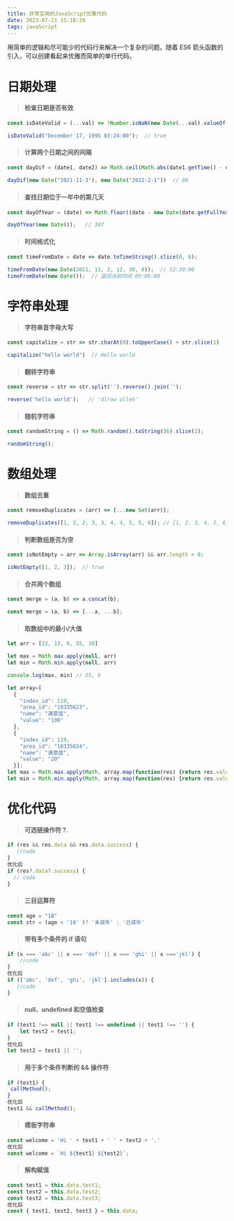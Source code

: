 ```yaml
---
title: 非常实用的JavaScript优雅代码
date: 2023-07-21 15:18:29
tags: javaScript
---
```


用简单的逻辑和尽可能少的代码行来解决一个复杂的问题。随着 ES6 箭头函数的引入，可以创建看起来优雅而简单的单行代码。

<!-- more -->

# 日期处理

> #### 检查日期是否有效
```js
const isDateValid = (...val) => !Number.isNaN(new Date(...val).valueOf());

isDateValid("December 17, 1995 03:24:00");  // true
```

> ####  计算两个日期之间的间隔
```js
const dayDif = (date1, date2) => Math.ceil(Math.abs(date1.getTime() - date2.getTime()) / 86400000)
    
dayDif(new Date("2021-11-3"), new Date("2022-2-1"))  // 90
```

> #### 查找日期位于一年中的第几天
```js
const dayOfYear = (date) => Math.floor((date - new Date(date.getFullYear(), 0, 0)) / 1000 / 60 / 60 / 24);

dayOfYear(new Date());   // 307
```

> #### 时间格式化
```js
const timeFromDate = date => date.toTimeString().slice(0, 8);
    
timeFromDate(new Date(2021, 11, 2, 12, 30, 0));  // 12:30:00
timeFromDate(new Date());  // 返回当前时间 09:00:00
```

# 字符串处理

> #### 字符串首字母大写
```js
const capitalize = str => str.charAt(0).toUpperCase() + str.slice(1)

capitalize("hello world")  // Hello world
```

> #### 翻转字符串
```js
const reverse = str => str.split('').reverse().join('');

reverse('hello world');   // 'dlrow olleh'
```

> #### 随机字符串
```js
const randomString = () => Math.random().toString(36).slice(2);

randomString();
```

# 数组处理

> #### 数组去重
```js
const removeDuplicates = (arr) => [...new Set(arr)];

removeDuplicates([1, 2, 2, 3, 3, 4, 4, 5, 5, 6]); // [1, 2, 3, 4, 5, 6]
```

> #### 判断数组是否为空
```js
const isNotEmpty = arr => Array.isArray(arr) && arr.length > 0;

isNotEmpty([1, 2, 3]);  // true
```

> #### 合并两个数组
```js
const merge = (a, b) => a.concat(b);

const merge = (a, b) => [...a, ...b];
```

> #### 取数组中的最小/大值
```js
let arr = [22, 13, 6, 55, 30]

let max = Math.max.apply(null, arr)
let min = Math.min.apply(null, arr)

console.log(max, min) // 55, 6
```
```js
let array=[
  {
    "index_id": 119,
    "area_id": "18335623",
    "name": "满意度",
    "value": "100"
  },
  {
    "index_id": 119,
    "area_id": "18335624",
    "name": "满意度",
    "value": "20"
  }];
let max = Math.max.apply(Math, array.map(function(res) {return res.value})) // 100
let min = Math.min.apply(Math, array.map(function(res) {return res.value})) // 20
```

# 优化代码

> #### 可选链操作符 ?.
```js
if (res && res.data && res.data.success) {   
   //code
} 
优化后
if (res?.data?.success) {
  // code
}
```

> #### 三目运算符
```js
const age = "18"
const str = (age < '18' )? '未成年' : '已成年'
```

> #### 带有多个条件的 if 语句
```js
if (x === 'abc' || x === 'def' || x === 'ghi' || x ==='jkl') {
    //code
}
优化后
if (['abc', 'def', 'ghi', 'jkl'].includes(x)) {
   //code
}
```

> #### null、undefined 和空值检查
```js
if (test1 !== null || test1 !== undefined || test1 !== '') {
    let test2 = test1;
}
优化后
let test2 = test1 || '';
```

> #### 用于多个条件判断的 && 操作符
```js 
if (test1) {
 callMethod(); 
} 
优化后 
test1 && callMethod();
```

> #### 模板字符串
```js
const welcome = 'Hi ' + test1 + ' ' + test2 + '.'
优化后
const welcome = `Hi ${test1} ${test2}`;
```

> #### 解构赋值
```js
const test1 = this.data.test1;
const test2 = this.data.test2;
const test2 = this.data.test3;
优化后
const { test1, test2, test3 } = this.data;
```
